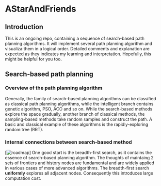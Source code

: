 # AStarAndFriends
## Introduction
This is an ongoing repo, containing a sequence of search-based path planning algorithms. It will implement several path planning algorithm and visualiza them in a logical order. Detailed comments and explanation are expected as they indicates my learning and interpretation. Hopefully, this might be helpful for you too.
## Search-based path planning
### Overview of the path planning algorithm
Generally, the family of search-based planning algorithms can be classified as classical path planning algorithms, while the intelligent branch contains genetic algorithm, PSO, ACO and so on. While the search-based methods explore the space gradually, another branch of classical methods, the sampling-based methods take random samples and construct the path. A basic and classical example of these algorithms is the rapidly-exploring random tree (RRT).

### Internal connections between search-based method
[![roadmap](D:\ACADEMY\dissertation\report\a.png)]
One good start is the breadth-first search, as it contains the essence of search-based planning algorithm. The thoughts of maintaing 2 sets of frontiers and history nodes are fundamental and are widely applied in various cases of more advanced algorithms.
The breadth-first search **uniformly** explores all adjacent nodes. Consequently this introduces large computation cost. 


